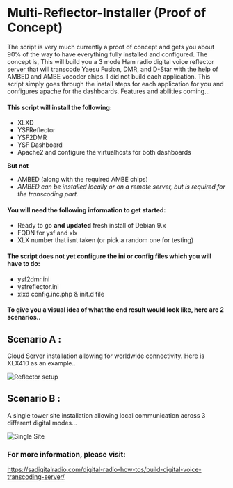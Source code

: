 # Multi-Reflector-Installer (Proof of Concept)
The script is very much currently a proof of concept and gets you about 90% of the way to have everything fully installed and configured. The concept is, This will build you a 3 mode Ham radio digital voice reflector server that will transcode Yaesu Fusion, DMR, and D-Star with the help of AMBED and AMBE vocoder chips. I did not build each application. This script simply goes through the install steps for each application for you and configures apache for the dashboards. Features and abilities coming...

#### This script will install the following:
  - XLXD
  - YSFReflector
  - YSF2DMR
  - YSF Dashboard
  - Apache2 and configure the virtualhosts for both dashboards
  
  **But not**
 - AMBED (along with the required AMBE chips)
 - *AMBED can be installed locally or on a remote server, but is required for the transcoding part.* 
  
#### You will need the following information to get started:
 - Ready to go **and updated** fresh install of Debian 9.x
 - FQDN for ysf and xlx
 - XLX number that isnt taken (or pick a random one for testing)
 
#### The script does not yet configure the ini or config files which you will have to do:
 - ysf2dmr.ini
 - ysfreflector.ini
 - xlxd config.inc.php & init.d file
 
#### To give you a visual idea of what the end result would look like, here are 2 scenarios..

## Scenario A :
Cloud Server installation allowing for worldwide connectivity. Here is XLX410 as an example..

![Reflector setup](https://sadigitalradio.com/wp-content/uploads/2018/11/Local-XLX-Network.jpg)

## Scenario B :
A single tower site installation allowing local communication across 3 different digital modes…

![Single Site](https://sadigitalradio.com/wp-content/uploads/2018/11/Single-repeater-site.png)

### For more information, please visit:
https://sadigitalradio.com/digital-radio-how-tos/build-digital-voice-transcoding-server/

